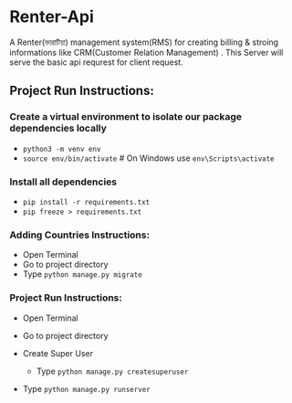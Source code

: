 # Renter-Api
A Renter(ভারাটিয়া) management system(RMS) for creating billing &amp; stroing informations like CRM(Customer Relation Management) . This Server will serve the basic api requrest for client request.

## Project Run Instructions:
### Create a virtual environment to isolate our package dependencies locally
* `python3 -m venv env`
* `source env/bin/activate`  # On Windows use `env\Scripts\activate`
### Install all dependencies 
* `pip install -r requirements.txt`
* `pip freeze > requirements.txt`
  
### Adding Countries Instructions:
* Open Terminal
* Go to project directory
* Type `python manage.py migrate`

### Project Run Instructions:
* Open Terminal
* Go to project directory
* Create Super User 
   * Type  `python manage.py createsuperuser`
  
* Type `python manage.py runserver`
